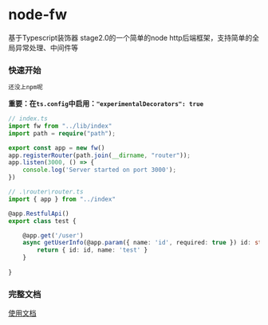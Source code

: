 # node-fw

基于Typescript装饰器 stage2.0的一个简单的node http后端框架，支持简单的全局异常处理、中间件等

### 快速开始

```bash
还没上npm呢
```
**重要：在`ts.config`中启用：`"experimentalDecorators": true`**


```ts
// index.ts
import fw from "../lib/index"
import path = require("path");

export const app = new fw()
app.registerRouter(path.join(__dirname, "router"));
app.listen(3000, () => {
    console.log('Server started on port 3000');
})
```
```ts
// .\router\router.ts
import { app } from "../index"

@app.RestfulApi()
export class test {

    @app.get('/user')
    async getUserInfo(@app.param({ name: 'id', required: true }) id: string) {
        return { id: id, name: 'test' }
    }
    
}
```

### 完整文档
[使用文档](doc/README.md)